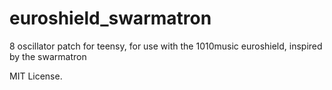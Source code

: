 # euroshield_swarmatron
8 oscillator patch for teensy, for use with the 1010music euroshield, inspired by the swarmatron

MIT License.
